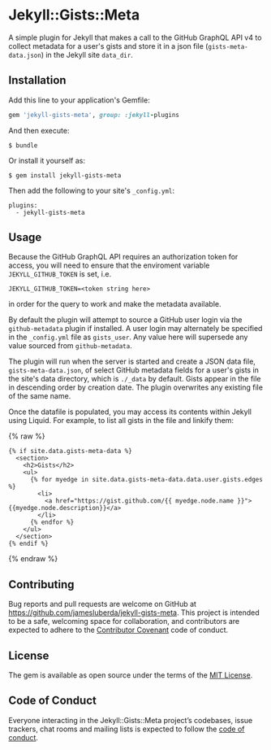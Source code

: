 # Jekyll::Gists::Meta

A simple plugin for Jekyll that makes a call to the GitHub GraphQL API v4 to collect metadata for a user's gists and store it in a json file (`gists-meta-data.json`) in the Jekyll site `data_dir`.

## Installation

Add this line to your application's Gemfile:

```ruby
gem 'jekyll-gists-meta', group: :jekyll-plugins
```

And then execute:

    $ bundle

Or install it yourself as:

    $ gem install jekyll-gists-meta

Then add the following to your site's `_config.yml`:

```
plugins:
  - jekyll-gists-meta
```

## Usage

Because the GitHub GraphQL API requires an authorization token for access, you will need to ensure that the enviroment variable `JEKYLL_GITHUB_TOKEN` is set, i.e.

```
JEKYLL_GITHUB_TOKEN=<token string here>
```

in order for the query to work and make the metadata available.

By default the plugin will attempt to source a GitHub user login via the `github-metadata` plugin if installed. A user login may alternately be specified in the `_config.yml` file as `gists_user`. Any value here will supersede any value sourced from `github-metadata`.

The plugin will run when the server is started and create a JSON data file, `gists-meta-data.json`, of select GitHub metadata fields for a user's gists in the site's data directory, which is `./_data` by default. Gists appear in the file in descending order by creation date. The plugin overwrites any existing file of the same name.

Once the datafile is populated, you may access its contents within Jekyll using Liquid. For example, to list all gists in the file and linkify them:

{% raw %}
```
{% if site.data.gists-meta-data %}
  <section>
    <h2>Gists</h2>
    <ul>
      {% for myedge in site.data.gists-meta-data.data.user.gists.edges %}
        <li>
          <a href="https://gist.github.com/{{ myedge.node.name }}">{{myedge.node.description}}</a>
        </li>
      {% endfor %}
    </ul>
  </section>
{% endif %}
```
{% endraw %}

## Contributing

Bug reports and pull requests are welcome on GitHub at https://github.com/jamesluberda/jekyll-gists-meta. This project is intended to be a safe, welcoming space for collaboration, and contributors are expected to adhere to the [Contributor Covenant](http://contributor-covenant.org) code of conduct.

## License

The gem is available as open source under the terms of the [MIT License](https://opensource.org/licenses/MIT).

## Code of Conduct

Everyone interacting in the Jekyll::Gists::Meta project’s codebases, issue trackers, chat rooms and mailing lists is expected to follow the [code of conduct](https://github.com/jamesluberda/jekyll-gists-meta/blob/master/CODE_OF_CONDUCT.md).
